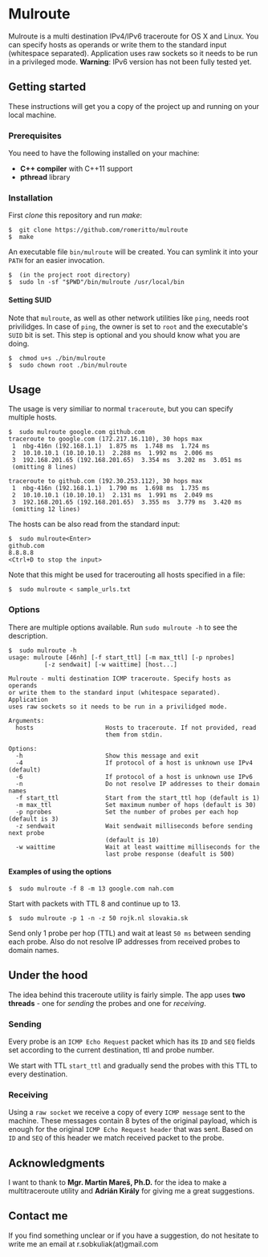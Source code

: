 # Mulroute
Mulroute is a multi destination IPv4/IPv6 traceroute for OS X and Linux. You can specify 
hosts as operands or write them to the standard input (whitespace separated).
Application uses raw sockets so it needs to be run in a privileged mode.
**Warning**: IPv6 version has not been fully tested yet.

## Getting started
These instructions will get you a copy of the project up and running on your local machine.

### Prerequisites
You need to have the following installed on your machine:
- **C++ compiler** with C++11 support
- **pthread** library

### Installation
First *clone* this repository and run *make*:
```
$  git clone https://github.com/romeritto/mulroute
$  make
```

An executable file `bin/mulroute` will be created. You can
symlink it into your `PATH` for an easier invocation.
```
$  (in the project root directory)
$  sudo ln -sf "$PWD"/bin/mulroute /usr/local/bin
```

#### Setting SUID
Note that `mulroute`, as well as other network utilities like `ping`, needs root
privilidges. In case of `ping`, the owner is set to `root` and the executable's `SUID`
bit is set. This step is optional and you should know what you are doing.
```
$  chmod u+s ./bin/mulroute
$  sudo chown root ./bin/mulroute
```

## Usage
The usage is very similiar to normal `traceroute`, but you can specify multiple hosts.
```
$  sudo mulroute google.com github.com
traceroute to google.com (172.217.16.110), 30 hops max
 1  nbg-416n (192.168.1.1)  1.875 ms  1.748 ms  1.724 ms
 2  10.10.10.1 (10.10.10.1)  2.288 ms  1.992 ms  2.006 ms
 3  192.168.201.65 (192.168.201.65)  3.354 ms  3.202 ms  3.051 ms
 (omitting 8 lines)

traceroute to github.com (192.30.253.112), 30 hops max
 1  nbg-416n (192.168.1.1)  1.790 ms  1.698 ms  1.735 ms
 2  10.10.10.1 (10.10.10.1)  2.131 ms  1.991 ms  2.049 ms
 3  192.168.201.65 (192.168.201.65)  3.355 ms  3.779 ms  3.420 ms
 (omitting 12 lines)
```

The hosts can be also read from the standard input:
```
$  sudo mulroute<Enter>
github.com
8.8.8.8
<Ctrl+D to stop the input>
```

Note that this might be used for tracerouting all hosts specified in a file:
```
$  sudo mulroute < sample_urls.txt
```

### Options
There are multiple options available. Run `sudo mulroute -h` to see the description.
```
$  sudo mulroute -h
usage: mulroute [46nh] [-f start_ttl] [-m max_ttl] [-p nprobes]
          [-z sendwait] [-w waittime] [host...]

Mulroute - multi destination ICMP traceroute. Specify hosts as operands
or write them to the standard input (whitespace separated). Application
uses raw sockets so it needs to be run in a privilidged mode.

Arguments:
  hosts                    Hosts to traceroute. If not provided, read
                           them from stdin.

Options:
  -h                       Show this message and exit
  -4                       If protocol of a host is unknown use IPv4 (default)
  -6                       If protocol of a host is unknown use IPv6
  -n                       Do not resolve IP addresses to their domain names
  -f start_ttl             Start from the start_ttl hop (default is 1)
  -m max_ttl               Set maximum number of hops (default is 30)
  -p nprobes               Set the number of probes per each hop (default is 3)
  -z sendwait              Wait sendwait milliseconds before sending next probe
                           (default is 10)
  -w waittime              Wait at least waittime milliseconds for the
                           last probe response (deafult is 500)
```

#### Examples of using the options
```
$  sudo mulroute -f 8 -m 13 google.com nah.com
```
Start with packets with TTL 8 and continue up to 13.

```
$  sudo mulroute -p 1 -n -z 50 rojk.nl slovakia.sk
```
Send only 1 probe per hop (TTL) and wait at least `50 ms` between sending each probe.
Also do not resolve IP addresses from received probes to domain names.

## Under the hood
The idea behind this traceroute utility is fairly simple. The app uses **two threads** -
one for *sending* the probes and one for *receiving*. 

### Sending
Every probe is an `ICMP Echo Request` packet which has its `ID` and `SEQ` fields set
according to the current destination, ttl and probe number. 

We start with TTL `start_ttl` and gradually send the probes with this TTL to every destination.

### Receiving
Using a `raw socket` we receive a copy of every `ICMP message` sent to the machine. These messages
contain 8 bytes of the original payload, which is enough for the original `ICMP Echo Request header`
that was sent. Based on `ID` and `SEQ` of this header we match received packet to the probe.

## Acknowledgments
I want to thank to **Mgr. Martin Mareš, Ph.D.** for the idea to make a multitraceroute utility and
**Adrián Király** for giving me a great suggestions.

## Contact me
If you find something unclear or if you have a suggestion, do not hesitate to write
me an email at r.sobkuliak(at)gmail.com
